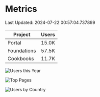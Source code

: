 # Metrics 

Last Updated: 2024-07-22 00:57:04.737899

| Project | Users |
| ----- | ----- |
| Portal | 15.0K |
| Foundations | 57.5K |
| Cookbooks | 11.7K |

![Users this Year](metrics/thisyear.png)

![Top Pages](metrics/toppages.png)

![Users by Country](metrics/bycountry.png)

